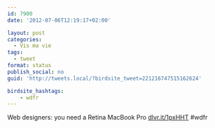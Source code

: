 ```yaml
---
id: 7900
date: '2012-07-06T12:19:17+02:00'

layout: post
categories:
  - Vis ma vie
tags:
  - tweet
format: status
publish_social: no
guid: 'http://tweets.local/?birdsite_tweet=221216747515162624'

birdsite_hashtags:
    - wdfr
---
```


Web designers: you need a Retina MacBook Pro [dlvr.it/1pxHHT](http://dlvr.it/1pxHHT) #wdfr